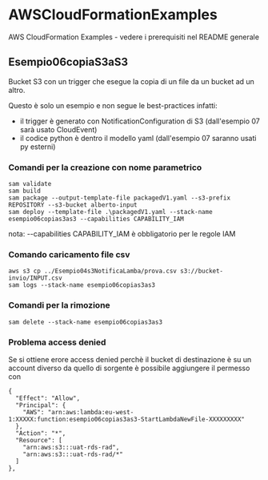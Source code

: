 # AWSCloudFormationExamples
AWS CloudFormation Examples - vedere i prerequisiti nel README generale

## Esempio06copiaS3aS3
Bucket S3 con un trigger che esegue la copia di un file da un bucket ad un altro.


Questo è solo un esempio e non segue le best-practices infatti:
- il trigger è generato con NotificationConfiguration di S3 (dall'esempio 07 sarà usato CloudEvent)
- il codice python è dentro il modello yaml  (dall'esempio 07 saranno usati py esterni)

### Comandi per la creazione con nome parametrico

```
sam validate
sam build
sam package --output-template-file packagedV1.yaml --s3-prefix REPOSITORY --s3-bucket alberto-input
sam deploy --template-file .\packagedV1.yaml --stack-name esempio06copias3as3 --capabilities CAPABILITY_IAM

```
nota: --capabilities CAPABILITY_IAM è obbligatorio per le regole IAM

### Comando caricamento file csv
```
aws s3 cp ../Esempio04s3NotificaLamba/prova.csv s3://bucket-invio/INPUT.csv
sam logs --stack-name esempio06copias3as3
```
### Comandi per la rimozione
```
sam delete --stack-name esempio06copias3as3
```

### Problema access denied
Se si ottiene erore access denied perchè il bucket di destinazione è su un account diverso da quello di sorgente è possibile aggiungere il permesso con
```
{
  "Effect": "Allow",
  "Principal": {
    "AWS": "arn:aws:lambda:eu-west-1:XXXXX:function:esempio06copias3as3-StartLambdaNewFile-XXXXXXXXX"
  },
  "Action": "*",
  "Resource": [
    "arn:aws:s3:::uat-rds-rad",
    "arn:aws:s3:::uat-rds-rad/*"
  ]
},
```

